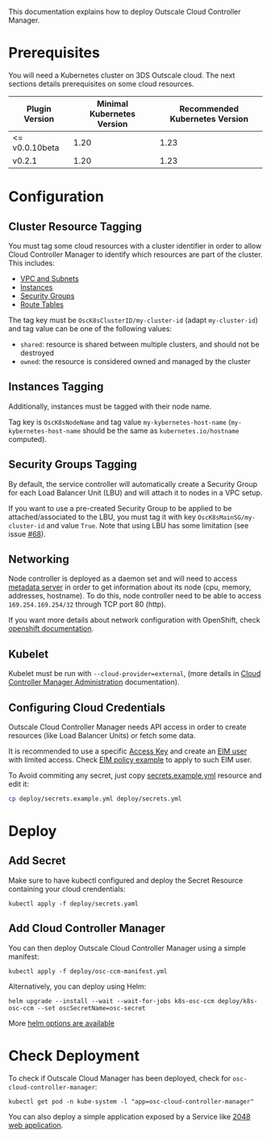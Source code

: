 This documentation explains how to deploy Outscale Cloud Controller Manager.

# Prerequisites

You will need a Kubernetes cluster on 3DS Outscale cloud. The next sections details prerequisites on some cloud resources.

| Plugin Version | Minimal Kubernetes Version | Recommended Kubernetes Version |
| -------------- | -------------------------- | ------------------------------ |
| <= v0.0.10beta | 1.20                       | 1.23                           |
|    v0.2.1      | 1.20                       | 1.23                           |

# Configuration

## Cluster Resource Tagging

You must tag some cloud resources with a cluster identifier in order to allow Cloud Controller Manager to identify which resources are part of the cluster.
This includes:
- [VPC and Subnets](https://docs.outscale.com/en/userguide/About-VPCs.html)
- [Instances](https://docs.outscale.com/en/userguide/About-Instances.html)
- [Security Groups](https://docs.outscale.com/en/userguide/About-Security-Groups-(Concepts).html)
- [Route Tables](https://docs.outscale.com/en/userguide/About-Route-Tables.html)

The tag key must be `OscK8sClusterID/my-cluster-id` (adapt `my-cluster-id`) and tag value can be one of the following values:
- `shared`: resource is shared between multiple clusters, and should not be destroyed
- `owned`: the resource is considered owned and managed by the cluster

## Instances Tagging

Additionally, instances must be tagged with their node name.

Tag key is `OscK8sNodeName` and tag value `my-kybernetes-host-name` (`my-kybernetes-host-name` should be the same as `kubernetes.io/hostname` computed).

## Security Groups Tagging

By default, the service controller will automatically create a Security Group for each Load Balancer Unit (LBU) and will attach it to nodes in a VPC setup.

If you want to use a pre-created Security Group to be applied to be attached/associated to the LBU, you must tag it with key `OscK8sMainSG/my-cluster-id` and value `True`.
Note that using LBU has some limitation (see issue [#68](https://github.com/outscale-dev/cloud-provider-osc/issues/68)).

## Networking

Node controller is deployed as a daemon set and will need to access [metadata server](https://docs.outscale.com/en/userguide/Accessing-the-Metadata-and-User-Data-of-an-Instance.html) in order to get information about its node (cpu, memory, addresses, hostname).
To do this, node controller need to be able to access `169.254.169.254/32` through TCP port 80 (http).

If you want more details about network configuration with OpenShift, check [openshift documentation](https://docs.openshift.com/container-platform/4.10/networking/understanding-networking.html).

## Kubelet

Kubelet must be run with `--cloud-provider=external`, (more details in [Cloud Controller Manager Administration](https://kubernetes.io/docs/tasks/administer-cluster/running-cloud-controller/#running-cloud-controller-manager) documentation).

## Configuring Cloud Credentials

Outscale Cloud Controller Manager needs API access in order to create resources (like Load Balancer Units) or fetch some data.

It is recommended to use a specific [Access Key](https://docs.outscale.com/en/userguide/About-Access-Keys.html) and create an [EIM user](https://docs.outscale.com/en/userguide/About-EIM-Users.html) with limited access. Check [EIM policy example](eim-policy.example.json) to apply to such EIM user.

To Avoid commiting any secret, just copy [secrets.example.yml](secrets.example.yml) resource and edit it:
```bash
cp deploy/secrets.example.yml deploy/secrets.yml
```
# Deploy

## Add Secret

Make sure to have kubectl configured and deploy the Secret Resource containing your cloud crendentials:
```
kubectl apply -f deploy/secrets.yaml
```

## Add Cloud Controller Manager

You can then deploy Outscale Cloud Controller Manager using a simple manifest:
```
kubectl apply -f deploy/osc-ccm-manifest.yml
```

Alternatively, you can deploy using Helm:
```
helm upgrade --install --wait --wait-for-jobs k8s-osc-ccm deploy/k8s-osc-ccm --set oscSecretName=osc-secret
```
More [helm options are available](../docs/helm.md)

# Check Deployment

To check if Outscale Cloud Manager has been deployed, check for `osc-cloud-controller-manager`:
```
kubectl get pod -n kube-system -l "app=osc-cloud-controller-manager"
```

You can also deploy a simple application exposed by a Service like [2048 web application](../examples/2048/README.md).
